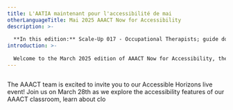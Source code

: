 ```yaml
---
title: L'AATIA maintenant pour l'accessibilité de mai
otherLanguageTitle: Mai 2025 AAACT Now for Accessibility
description: >-
  
  **In this edition:** Scale-Up 017 - Occupational Therapists; guide dog training and workplace accommodation; introducing the AAACT bookmarklets toolbelt; National AccessAbility Week 2025; and more.
introduction: >-
  
  Welcome to the March 2025 edition of AAACT Now for Accessibility, the newsletter from Shared Services Canada's (SSC) Accessibility, Accommodation and Adaptive Computer Technology (AAACT) team. In this edition you will find a guide to including accessibility into Information and Communication Technology (ICT) procurement; information to empower Managers; a GC employee initiative to help train guide dogs; as well as useful tips and upcoming events.
---
```

![]()


The AAACT team is excited to invite you to our Accessible Horizons live event! Join us on March 28th as we explore the accessibility features of our AAACT classroom, learn about clo

